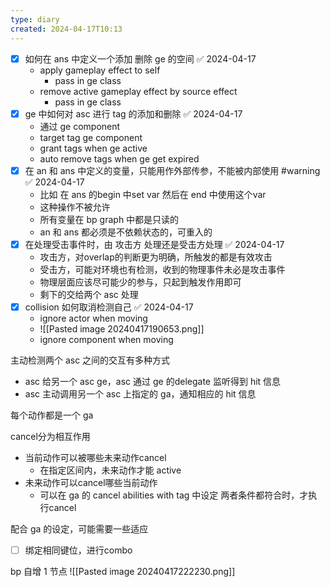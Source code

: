 ```yaml
---
type: diary
created: 2024-04-17T10:13
---
```


- [x] 如何在 ans 中定义一个添加 删除 ge 的空间 ✅ 2024-04-17
	- apply gameplay effect to self
		- pass in ge class
	- remove active gameplay effect by source effect
		- pass in ge class
- [x] ge 中如何对 asc 进行 tag 的添加和删除 ✅ 2024-04-17
	- 通过 ge component 
	- target tag ge component
	- grant tags when ge active
	- auto remove tags when ge get expired
- [x] 在 an 和 ans 中定义的变量，只能用作外部传参，不能被内部使用 #warning ✅ 2024-04-17
	- 比如 在 ans 的begin 中set var 然后在 end 中使用这个var
	- 这种操作不被允许
	- 所有变量在 bp graph 中都是只读的
	- an 和 ans 都必须是不依赖状态的，可重入的
- [x] 在处理受击事件时，由 攻击方 处理还是受击方处理 ✅ 2024-04-17
	- 攻击方，对overlap的判断更为明确，所触发的都是有效攻击
	- 受击方，可能对环境也有检测，收到的物理事件未必是攻击事件
	- 物理层面应该尽可能少的参与，只起到触发作用即可
	- 剩下的交给两个 asc 处理
- [x] collision 如何取消检测自己 ✅ 2024-04-17
	- ignore actor when moving
	- ![[Pasted image 20240417190653.png]]
	- ignore component when moving


主动检测两个 asc 之间的交互有多种方式
- asc 给另一个 asc ge，asc 通过 ge 的delegate 监听得到 hit 信息
- asc 主动调用另一个 asc 上指定的 ga，通知相应的 hit 信息

每个动作都是一个 ga

cancel分为相互作用
- 当前动作可以被哪些未来动作cancel
	- 在指定区间内，未来动作才能 active
- 未来动作可以cancel哪些当前动作
	- 可以在 ga 的 cancel abilities with tag 中设定
两者条件都符合时，才执行cancel

配合 ga 的设定，可能需要一些适应

- [ ] 绑定相同键位，进行combo



bp 自增 1 节点
![[Pasted image 20240417222230.png]]

